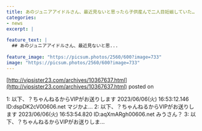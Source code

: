```yaml
---
title: あのジュニアアイドルさん、最近見ないと思ったら子供産んで二人目妊娠していた…
categories:
- news
excerpt: |
  
feature_text: |
  ## あのジュニアアイドルさん、最近見ないと思...
  
feature_image: "https://picsum.photos/2560/600?image=733"
image: "https://picsum.photos/2560/600?image=733"
---
```


[http://vipsister23.com/archives/10367637.html](http://vipsister23.com/archives/10367637.html)
posted on 

<!--more-->

1: 以下、？ちゃんねるからVIPがお送りします 2023/06/06(火) 16:53:12.146 ID:dspDK2cV00606.net マジかよ… 2: 以下、？ちゃんねるからVIPがお送りします 2023/06/06(火) 16:53:54.820 ID:aqXmARgh00606.net みうさん？ 3: 以下、？ちゃんねるからVIPがお送りしま...

